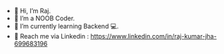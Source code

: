 - 👋 Hi, I’m Raj.
- 👀 I’m a NOOB Coder. 
- 🌱 I’m currently learning Backend 💻.
- 🔗 Reach me via Linkedin : https://www.linkedin.com/in/raj-kumar-jha-699683196

<!---
Raj-k-Jha/Raj-k-Jha is a ✨ special ✨ repository because its `README.md` (this file) appears on your GitHub profile.
You can click the Preview link to take a look at your changes.
--->
